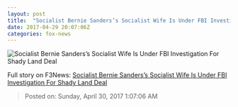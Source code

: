 ```yaml
---
layout: post
title:  "Socialist Bernie Sanders’s Socialist Wife Is Under FBI Investigation For Shady Land Deal"
date: 2017-04-29 20:07:06Z
categories: fox-news
---
```


![Socialist Bernie Sanders’s Socialist Wife Is Under FBI Investigation For Shady Land Deal](http://nation.foxnews.com/sites/nation.foxnews.com/files/styles/story_624_300/public/bernie3-ap_3.jpg)




Full story on F3News: [Socialist Bernie Sanders’s Socialist Wife Is Under FBI Investigation For Shady Land Deal](http://www.f3nws.com/n/mSkD3F)

> Posted on: Sunday, April 30, 2017 1:07:06 AM
